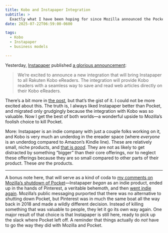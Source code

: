 ```yaml
---
title: Kobo and Instapaper Integration
subtitle: >
  Exactly what I have been hoping for since Mozilla announced the Pocket shutdown.
date: 2025-07-22T06:59:00-0600

tags:
  - Kobo
  - Instapaper
  - business models

---
```


Yesterday, [Instapaper][i] published [a glorious announcement][post]:

> We’re excited to announce a new integration that will bring Instapaper to all Rakuten Kobo eReaders. The integration will provide Kobo readers with a seamless way to save and read web articles directly on their Kobo eReaders.

There’s a bit more in [the post][post], but that’s the gist of it. I could not be more excited about this. The truth is, I always liked Instapaper better than Pocket, and migrated only grudgingly because the integration with Kobo was so valuable. Now I get the best of both worlds—a wonderful upside to Mozilla’s foolish choice to kill Pocket.

More: Instapaper is an indie company with just a couple folks working on it, and Kobo is very much an underdog in the ereader space (where *everyone* is an underdog compared to Amazon’s Kindle line). These are relatively small, niche products, and [that is *good*][big]. They are not as likely to get distracted by something “bigger” than their core offerings, nor to neglect these offerings because they are so small compared to other parts of their product. These *are* the products.

---

A bonus note here, that will serve as a kind of coda to [my comments on Mozilla’s shutdown of Pocket][big]—Instapaper *began* as an indie product, ended up in the hands of Pinterest, a veritable behemoth, and then [went indie again][indie]. Mozilla’s public messaging purported that there was no alternative to shutting down Pocket, but Pinterest was in much the same boat all the way back in 2018 and made a wildly different decision. Instead of killing something that was valuable to people, they let it go its own way again. One major result of that choice is that Instapaper is still here, ready to pick up the slack where Pocket left off. A reminder that things actually do *not* have to go the way they did with Mozilla and Pocket.

[i]: https://www.instapaper.com
[post]: https://blog.instapaper.com/post/789685899750424576/instapaper-rakuten-kobo-integration
[big]: https://v5.chriskrycho.com/journal/mozilla-and-pocket/
[indie]: https://blog.instapaper.com/post/175953870856